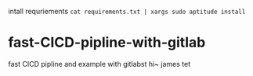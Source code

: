 intall requriements
``cat requirements.txt | xargs sudo aptitude install``
# fast-CICD-pipline-with-gitlab
fast CICD pipline and example with gitlabst
hi~ james tet
